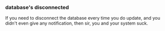 ### database's disconnected

If you need to disconnect the database every time you do update, and you didn't even give any notification, then sir, you and your system suck.

<!-- METADATA: {"time": "2008-02-18 01:30:56", "title": "database's disconnected"} -->
